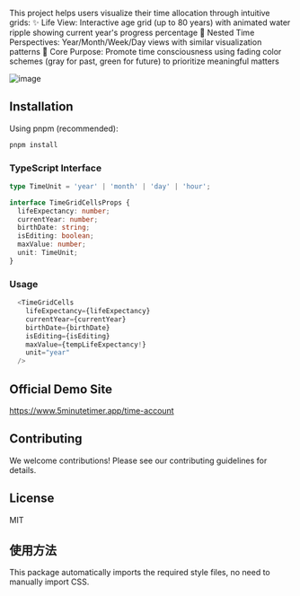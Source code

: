 This project helps users visualize their time allocation through intuitive grids:
✨ Life View: Interactive age grid (up to 80 years) with animated water ripple showing current year's progress percentage
📅 Nested Time Perspectives: Year/Month/Week/Day views with similar visualization patterns
🎯 Core Purpose: Promote time consciousness using fading color schemes (gray for past, green for future) to prioritize meaningful matters

![image](https://github.com/user-attachments/assets/c5be2176-55bc-4ee4-b80c-8419c1c9f497)


## Installation

Using pnpm (recommended):
```bash
pnpm install
```
### TypeScript Interface
```typescript
type TimeUnit = 'year' | 'month' | 'day' | 'hour';

interface TimeGridCellsProps {
  lifeExpectancy: number;
  currentYear: number;
  birthDate: string;
  isEditing: boolean;
  maxValue: number;
  unit: TimeUnit;
}
```
### Usage
```typescript
  <TimeGridCells
    lifeExpectancy={lifeExpectancy}
    currentYear={currentYear}
    birthDate={birthDate}
    isEditing={isEditing}
    maxValue={tempLifeExpectancy!}
    unit="year"
  />
```


## Official Demo Site
https://www.5minutetimer.app/time-account

## Contributing

We welcome contributions! Please see our contributing guidelines for details.

## License

MIT

## 使用方法

This package automatically imports the required style files, no need to manually import CSS.


